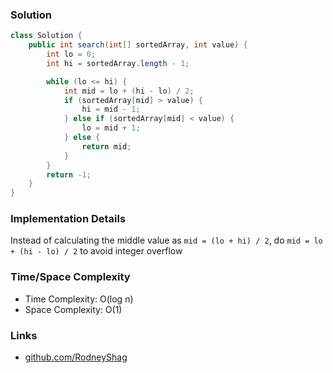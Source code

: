 ### Solution

```java
class Solution {
    public int search(int[] sortedArray, int value) {
        int lo = 0;
        int hi = sortedArray.length - 1;

        while (lo <= hi) {
            int mid = lo + (hi - lo) / 2;
            if (sortedArray[mid] > value) {
                hi = mid - 1;
            } else if (sortedArray[mid] < value) {
                lo = mid + 1;
            } else {
                return mid;
            }
        }
        return -1;
    }
}
```

### Implementation Details

Instead of calculating the middle value as `mid = (lo + hi) / 2`, do `mid = lo + (hi - lo) / 2` to avoid integer overflow

### Time/Space Complexity

- Time Complexity: O(log n)
- Space Complexity: O(1)

### Links

- [github.com/RodneyShag](https://github.com/RodneyShag)
